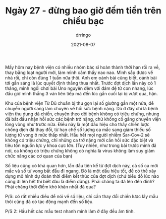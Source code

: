 ﻿---
title: Ngày 27 - đừng bao giờ đếm tiền trên chiếu bạc
date: 2021-08-07
author: drringo

---
Mấy hôm nay bệnh viện có nhiều nhóm bác sĩ hoàn thành thời hạn rồi ra về, thay bằng loạt người mới, làm mình cảm thấy nao nao. Mình sắp được về nhà rồi, chỉ còn đúng 1 tuần nữa thôi. Anh em oánh bài cũng biết, oánh bài tới gần sáng là lúc quyết định thắng thua nhất. Trước đợt dịch lần này có 1 tháng, mình ngồi chơi bài Uno nguyên đêm với đám đệ tử con nhang, lúc đầu giờ mình thắng 3 ván liên tiếp mà đến lúc gần cuối lại bị vượt qua, hận.

Khu của bệnh viện Từ Dũ chuẩn bị thu gọn lại số giường gần một nửa, để chuyển người sang làm chuyên về hồi sức bệnh nặng. Dù ở đây chỉ là bệnh viện thu dung dã chiến, chuyên theo dõi bệnh không có triệu chứng, nhưng đã bắt đầu nhận hồi sức các bệnh trở nặng, chứ không cố gắng chuyển viện lòng vòng như trước nữa. Điều này là một dấu hiệu cho thấy chiến lược chống dịch đã thay đổi, từ hạn chế số lượng ca mắc sang giảm thiểu số lượng tử vong ở mức thấp nhất. Hầu hết mọi người nhiễm Sar-Cov-2 sẽ không có triệu chứng, chỉ những ca trở nặng mới cần hồi sức đặc biệt và tiêu tốn nguồn lực y khoa cực lớn. (Tuy nhiên, như trong bài trước mình đã nói, ca không có triệu chứng không có nghĩa là virus không làm suy giảm chức năng các cơ quan của bạn)

Số liệu cũng có khả quan hơn, lần đầu tiên kể từ đợt dịch này, cả số ca mới mắc và số tử vong bắt đầu đi ngang. Đó là một dấu hiệu tốt, để có thể xây dựng mô hình dự đoán thời điểm kết thúc của đợt dịch (chứ biểu đồ lúc nào cũng đi lên hết thì biết đâu là điểm dừng). Phải chăng ta đã lên đến đỉnh? Phải chăng thời điểm khó khăn nhất đã qua?

P/S: có rất nhiều điều để nói về số liệu, chỉ cần thay đổi chiến lược lấy mẫu thôi cũng đã có tác động mạnh đến số liệu.

P/S 2: Hầu hết các mẫu test nhanh mình làm ở đây đều âm tính.
